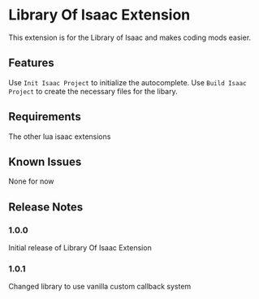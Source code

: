 # Library Of Isaac Extension

This extension is for the Library of Isaac and makes coding mods easier.

## Features

Use `Init Isaac Project` to initialize the autocomplete.
Use `Build Isaac Project` to create the necessary files for the libary.

## Requirements

The other lua isaac extensions

## Known Issues

None for now

## Release Notes

### 1.0.0

Initial release of Library Of Isaac Extension

### 1.0.1

Changed library to use vanilla custom callback system

